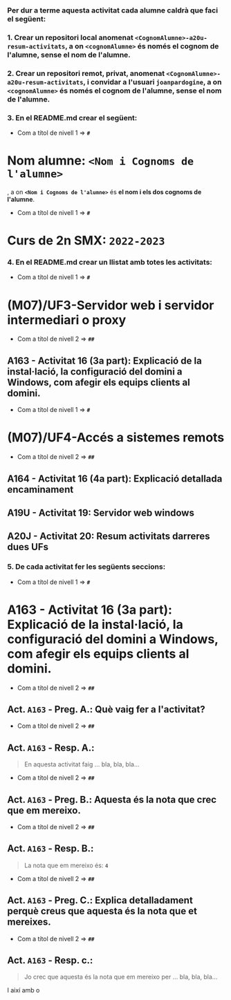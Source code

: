 ### Per dur a terme aquesta activitat cada alumne caldrà que faci el següent:

### **1.** Crear un **repositori local** anomenat **```<CognomAlumne>-a20u-resum-activitats```**, a on **```<cognomAlumne>```** és **només el cognom de l'alumne**, sense el nom de l'alumne.

### **2.** Crear un **repositori remot**, **privat**, anomenat **```<CognomAlumne>-a20u-resum-activitats```**, i convidar a l'usuari **```joanpardogine```**, a on **```<cognomAlumne>```** és **només el cognom de l'alumne**, sense el nom de l'alumne.
 

### **3.** En el README.md crear el següent:

* Com a títol de nivell 1 => **```#```**

# **Nom alumne**: **```<Nom i Cognoms de l'alumne>```**

, a on **```<Nom i Cognoms de l'alumne>```** és **el nom i els dos cognoms de l'alumne**.

* Com a títol de nivell 1 => **```#```**
# **Curs de 2n SMX**: **```2022-2023```**

### **4.** En el README.md crear un llistat amb totes les activitats:

* Com a títol de nivell 1 => **```#```**
# (M07)/UF3-Servidor web i servidor intermediari o proxy

* Com a títol de nivell 2 => **```##```**
## A163 - Activitat 16 (3a part): Explicació de la instal·lació, la configuració del domini a Windows, com afegir els equips clients al domini.
 
* Com a títol de nivell 1 => **```#```**
# (M07)/UF4-Accés a sistemes remots

* Com a títol de nivell 2 => **```##```**
## A164 - Activitat 16 (4a part): Explicació detallada encaminament
## A19U - Activitat 19: Servidor web windows
## A20J - Activitat 20: Resum activitats darreres dues UFs


### **5.** De cada activitat fer les següents seccions:

* Com a títol de nivell 1 => **```#```**
# A163 - Activitat 16 (3a part): Explicació de la instal·lació, la configuració del domini a Windows, com afegir els equips clients al domini.

* Com a títol de nivell 2 => **```##```**
## **Act. ```A163``` - Preg.  A.**:  Què vaig fer a l'activitat?

* Com a títol de nivell 2 => **```##```**
## **Act. ```A163``` - Resp. A.**:

> En aquesta activitat faig ...
> bla, bla, bla...

* Com a títol de nivell 2 => **```##```**
## **Act. ```A163``` - Preg.  B.**: Aquesta és la nota que crec que em mereixo.

* Com a títol de nivell 2 => **```##```**
## **Act. ```A163``` - Resp. B.**:

> La nota que em mereixo és: **```4```**

* Com a títol de nivell 2 => **```##```**
## **Act. ```A163``` - Preg.  C.**: Explica detalladament perquè creus que aquesta és la nota que et mereixes.

* Com a títol de nivell 2 => **```##```**
## **Act. ```A163``` - Resp. c.**:

> Jo crec que aquesta és la nota que em mereixo per ...
> bla, bla, bla...


I així amb o 

